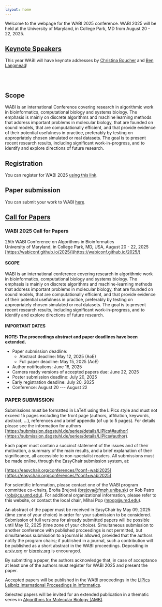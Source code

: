 ```yaml
---
layout: home
---
```


Welcome to the webpage for the WABI 2025 conference.  WABI 2025 will be held at the University of Maryland, in College Park, MD from August 20 - 22, 2025.

## <u> Keynote Speakers </u>

This year WABI will have keynote addresses by [Christina Boucher](https://www.christinaboucher.com/) and [Ben Langmead](https://www.langmead-lab.org/)!

</br>
</br>

## Scope

WABI is an international Conference covering research in algorithmic work in bioinformatics, computational biology and systems biology. The emphasis is mainly on discrete algorithms and machine learning methods that address important problems in molecular biology, that are founded on sound models, that are computationally efficient, and that provide evidence of their potential usefulness in practice, preferably by testing on appropriately chosen simulated or real datasets. The goal is to present recent research results, including significant work-in-progress, and to identify and explore directions of future research. 

## Registration

You can register for WABI 2025 [using this link](https://go.umd.edu/wabi25payment).

## Paper submission

You can submit your work to WABI [here](https://easychair.org/conferences/?conf=wabi2025).

## <u>Call for Papers</u>

### WABI 2025 Call for Papers
25th WABI Conference on Algorithms in Bioinformatics   
University of Maryland, in College Park, MD, USA, August 20 \- 22, 2025  
[https://wabiconf.github.io/2025/](https://wabiconf.github.io/2025/)

#### SCOPE  
WABI is an international conference covering research in algorithmic work in bioinformatics, computational biology and systems biology. The emphasis is mainly on discrete algorithms and machine-learning methods that address important problems in molecular biology, that are founded on sound models, that are computationally efficient, and that provide evidence of their potential usefulness in practice, preferably by testing on appropriately chosen simulated or real datasets. The goal is to present recent research results, including significant work-in-progress, and to identify and explore directions of future research. 

#### IMPORTANT DATES

**NOTE: The proceedings abstract and paper deadlines have been extended.**

* Paper submission deadline: 
  * Abstract deadline: May 12, 2025 (AoE)
  * Full paper deadline: May 15, 2025 (AoE)
* Author notifications: June 16, 2025
* Camera ready versions of accepted papers due: June 22, 2025
* Poster submission deadline: July 20, 2025
* Early registration deadline: July 20, 2025
* Conference: August 20 --- August 22


### PAPER SUBMISSION

Submissions must be formatted in LaTeX using the LIPIcs style and must not exceed 15 pages excluding the front page (authors, affiliation, keywords, abstract, ...), references and a brief appendix (of up to 5 pages). For details please see the information for authors [https://submission.dagstuhl.de/series/details/LIPIcs\#author](https://submission.dagstuhl.de/series/details/LIPIcs#author).

Each paper must contain a succinct statement of the issues and of their motivation, a summary of the main results, and a brief explanation of their significance, all accessible to non-specialist readers. All submissions must be made online, through the EasyChair submission system, at:

[https://easychair.org/conferences/?conf=wabi2025](https://easychair.org/conferences/?conf=wabi2025)

For scientific information, please contact one of the WABI program committee co-chairs, Broňa Brejová ([brejova@fmph.uniba.sk](mailto:brejova@fmph.uniba.sk)) or Rob Patro ([rob@cs.umd.edu](mailto:rob@cs.umd.edu)). For additional organizational information, please refer to this website, or contact the local chair, Mihai Pop ([mpop@umd.edu](mailto:mpop@umd.edu)).

An abstract of the paper must be received in EasyChair by May 09, 2025 (time zone of your choice) in order for your submission to be considered. Submission of full versions for already submitted papers will be possible until May 12, 2025 (time zone of your choice). Simultaneous submission to another conference with published proceedings is not permitted, but simultaneous submission to a journal is allowed, provided that the authors notify the program chairs; if published in a journal, such a contribution will be published as a short abstract in the WABI proceedings. Depositing in [arxiv.org](http://arxiv.org) or [biorxiv.org](http://biorxiv.org) is encouraged.

By submitting a paper, the authors acknowledge that, in case of acceptance at least one of the authors must register for WABI 2025 and present the paper.

Accepted papers will be published in the WABI proceedings in the [LIPIcs Leibniz International Proceedings in Informatics](https://www.dagstuhl.de/publikationen/lipics/).

Selected papers will be invited for an extended publication in a thematic series in [Algorithms for Molecular Biology (AMB)](http://almob.biomedcentral.com/).  

